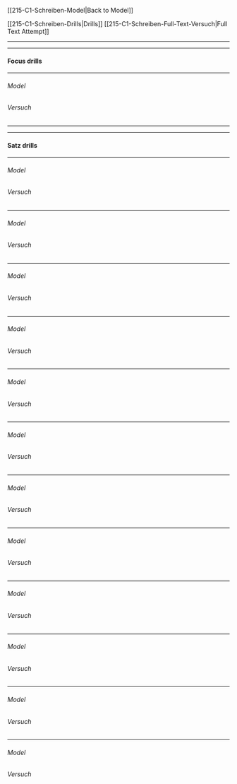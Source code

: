 [[215-C1-Schreiben-Model|Back to Model]]

[[215-C1-Schreiben-Drills|Drills]]
[[215-C1-Schreiben-Full-Text-Versuch|Full Text Attempt]]

----
---

#### Focus drills


---
###### *Model*

###### *Versuch* 



---
---

####  Satz drills

---
###### *Model*


###### *Versuch* 


---
###### *Model*


###### *Versuch* 



---
###### *Model*


###### *Versuch* 


---
###### *Model*


###### *Versuch* 



---
###### *Model*


###### *Versuch* 


---
###### *Model*


###### *Versuch* 



---
###### *Model*


###### *Versuch* 


---
###### *Model*


###### *Versuch* 



---
###### *Model*


###### *Versuch* 


---
###### *Model*


###### *Versuch* 



---
###### *Model*


###### *Versuch* 


---
###### *Model*


###### *Versuch* 


